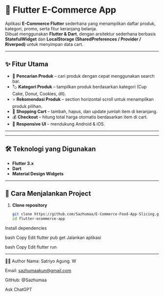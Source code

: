 # 🛒 Flutter E-Commerce App

Aplikasi **E-Commerce Flutter** sederhana yang menampilkan daftar produk, kategori, promo, serta fitur keranjang belanja.  
Dibuat menggunakan **Flutter & Dart**, dengan arsitektur sederhana berbasis **StatefulWidget** dan **LocalStorage (SharedPreferences / Provider / Riverpod)** untuk menyimpan data cart.

---

## ✨ Fitur Utama
- 🔎 **Pencarian Produk** – cari produk dengan cepat menggunakan search bar.  
- 🏷 **Kategori Produk** – tampilkan produk berdasarkan kategori (Cup Cake, Donut, Cookies, dll).  
- ⭐ **Rekomendasi Produk** – section horizontal scroll untuk menampilkan produk pilihan.  
- 🛒 **Shopping Cart** – tambah, hapus, dan update jumlah item di keranjang.  
- 💰 **Checkout** – hitung total harga otomatis berdasarkan item di cart.  
- 📱 **Responsive UI** – mendukung Android & iOS.  

---

---

## 🛠 Teknologi yang Digunakan
- **Flutter 3.x**
- **Dart**
- **Material Design Widgets**  

---

## 🚀 Cara Menjalankan Project

1. **Clone repository**
   ```bash
   git clone https://github.com/Sazhumaa/E-Commerce-Food-App-Slicing.git
   cd flutter-ecommerce-app
Install dependencies

bash
Copy
Edit
flutter pub get
Jalankan aplikasi

bash
Copy
Edit
flutter run

---

👨‍💻 Author
Nama: Satriyo Agung. W

Email: sazhumaakun@gmail.com

GitHub: @Sazhumaa








Ask ChatGPT
